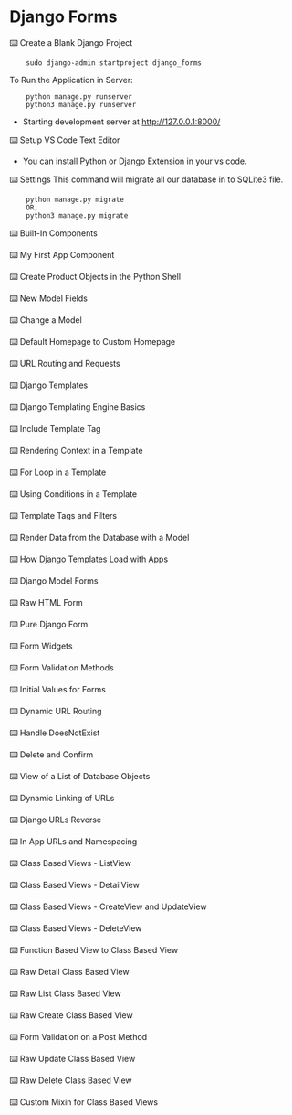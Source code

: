 # Django Forms


⌨️  Create a Blank Django Project
```
    sudo django-admin startproject django_forms
```
To Run the Application in Server:
```
    python manage.py runserver
    python3 manage.py runserver
```
 * Starting development server at http://127.0.0.1:8000/

⌨️  Setup VS Code Text Editor
 * You can install Python or Django Extension in your vs code.

⌨️  Settings
This command will migrate all our database in to SQLite3 file.
```
    python manage.py migrate
    OR,
    python3 manage.py migrate
```

⌨️  Built-In Components

⌨️  My First App Component

⌨️  Create Product Objects in the Python Shell

⌨️  New Model Fields

⌨️  Change a Model

⌨️  Default Homepage to Custom Homepage

⌨️  URL Routing and Requests

⌨️  Django Templates

⌨️  Django Templating Engine Basics

⌨️  Include Template Tag

⌨️  Rendering Context in a Template

⌨️  For Loop in a Template

⌨️  Using Conditions in a Template

⌨️  Template Tags and Filters

⌨️  Render Data from the Database with a Model

⌨️  How Django Templates Load with Apps

⌨️  Django Model Forms

⌨️  Raw HTML Form

⌨️  Pure Django Form

⌨️  Form Widgets

⌨️  Form Validation Methods

⌨️  Initial Values for Forms

⌨️  Dynamic URL Routing

⌨️  Handle DoesNotExist

⌨️  Delete and Confirm

⌨️  View of a List of Database Objects

⌨️  Dynamic Linking of URLs

⌨️  Django URLs Reverse

⌨️  In App URLs and Namespacing

⌨️  Class Based Views - ListView

⌨️  Class Based Views - DetailView

⌨️  Class Based Views - CreateView and UpdateView

⌨️  Class Based Views - DeleteView

⌨️  Function Based View to Class Based View

⌨️  Raw Detail Class Based View

⌨️  Raw List Class Based View

⌨️  Raw Create Class Based View

⌨️  Form Validation on a Post Method

⌨️  Raw Update Class Based View

⌨️  Raw Delete Class Based View

⌨️  Custom Mixin for Class Based Views

